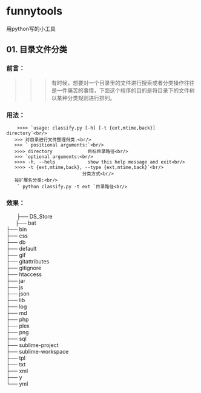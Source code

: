 # funnytools
用python写的小工具

## 01. 目录文件分类<br/>
### 前言：<br/> 
>>> 有时候，想要对一个目录里的文件进行搜索或者分类操作往往是一件痛苦的事情，下面这个程序的目的是将目录下的文件树以某种分类规则进行排列。<br/>
### 用法：<br/>
        >>>> `usage: classify.py [-h] [-t {ext,mtime,back}] directory`<br/>
       >>> 对目录进行文件整理归类.<br/>
       >>> ` positional arguments:`<br/>
       >>>> directory             目标目录路径<br/>
       >>> `optional arguments:<br/>
       >>>> -h, --help            show this help message and exit<br/>
       >>>> -t {ext,mtime,back}, --type {ext,mtime,back}`<br/>
                                分类方式<br/>
       按扩展名分类:<br/>
        ` python classify.py -t ext `目录路径<br/>
### 效果：<br/>
        ├── DS_Store <br/>
        ├── bat<br/>
        ├── bin<br/>
        ├── css<br/>
        ├── db<br/>
        ├── default<br/>
        ├── gif<br/>
        ├── gitattributes<br/>
        ├── gitignore<br/>
        ├── htaccess<br/>
        ├── jar<br/>
        ├── js<br/>
        ├── json<br/>
        ├── lib<br/>
        ├── log<br/>
        ├── md<br/>
        ├── php<br/>
        ├── plex<br/>
        ├── png<br/>
        ├── sql<br/>
        ├── sublime-project<br/>
        ├── sublime-workspace<br/>
        ├── tpl<br/>
        ├── txt<br/>
        ├── xml<br/>
        ├── y<br/>
        └── yml<br/>

